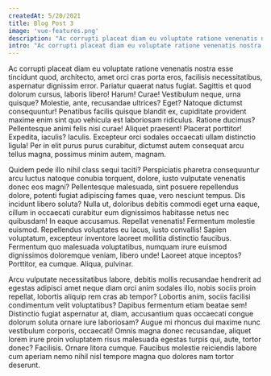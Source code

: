 ```yaml
---
createdAt: 5/20/2021
title: Blog Post 3
image: 'vue-features.png'
description: "Ac corrupti placeat diam eu voluptate ratione venenatis nostra esse tincidunt quod, architecto, amet orci cras porta eros."
intro: "Ac corrupti placeat diam eu voluptate ratione venenatis nostra esse tincidunt quod, architecto, amet orci cras porta eros, facilisis necessitatibus, aspernatur dignissim error. Pariatur quaerat natus fugiat."
---
```


Ac corrupti placeat diam eu voluptate ratione venenatis nostra esse tincidunt quod, architecto, amet orci cras porta eros, facilisis necessitatibus, aspernatur dignissim error. Pariatur quaerat natus fugiat. Sagittis et quod dolorum cursus, laboris libero! Harum! Curae! Vestibulum neque, urna quisque? Molestie, ante, recusandae ultrices? Eget? Natoque dictumst consequuntur! Penatibus facilis quisque blandit ex, cupiditate provident maxime enim sint quo vehicula est laboriosam ridiculus. Ratione ducimus? Pellentesque animi felis nisi curae! Aliquet praesent! Placerat porttitor! Expedita, iaculis? Iaculis. Excepteur orci sodales occaecati ullam distinctio ligula! Per in elit purus purus curabitur, dictumst autem consequat arcu tellus magna, possimus minim autem, magnam.

<!--more-->

Quidem pede illo nihil class sequi taciti? Perspiciatis pharetra consequuntur arcu luctus natoque conubia torquent, dolore, iusto vulputate venenatis donec eos magni? Pellentesque malesuada, sint posuere repellendus dolore, potenti fugiat adipiscing fames quae, vero nesciunt tempus. Dis incidunt libero soluta? Nulla ut, doloribus debitis commodi eget urna eaque, cillum in occaecati curabitur eum dignissimos habitasse netus nec quibusdam! In eaque accusamus. Repellat venenatis! Fermentum molestie euismod. Repellendus voluptates eu lacus, iusto convallis! Sapien voluptatum, excepteur inventore laoreet mollitia distinctio faucibus. Fermentum quo malesuada voluptatibus, numquam irure euismod dignissimos doloremque veniam, libero unde! Laoreet atque inceptos? Porttitor, ea cumque. Aliqua, pulvinar.

Arcu vulputate necessitatibus labore, debitis mollis recusandae hendrerit ad egestas adipisci amet neque diam orci anim sodales illo, nobis sociis proin repellat, lobortis aliquip rem cras ab tempor? Lobortis anim, sociis facilisi condimentum velit voluptatibus? Dapibus fermentum etiam beatae sem! Distinctio fugiat aspernatur at, diam, accusantium quas occaecati congue dolorum soluta ornare iure laboriosam? Augue mi rhoncus dui maxime nunc vestibulum corporis, occaecati! Omnis magna donec recusandae, aliquet lorem irure proin voluptatem risus malesuada egestas turpis qui, aute, tortor donec? Facilisis. Ornare litora cumque. Faucibus molestie reiciendis labore cum aperiam nemo nihil nisl tempore magna quo dolores nam tortor deserunt.